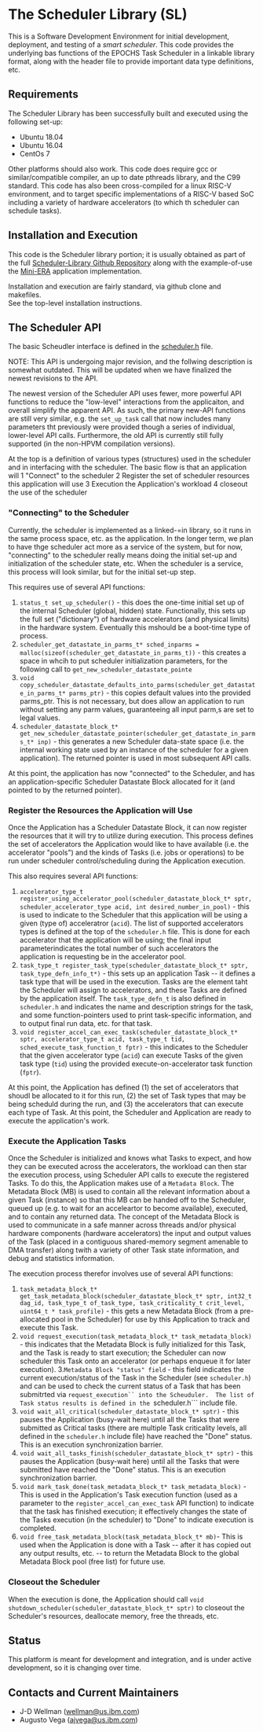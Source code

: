 # The Scheduler Library (SL)

This is a Software Development Environment for initial development, deployment, and testing of a *smart scheduler*. This code provides the underlying bas functions of the EPOCHS Task Scheduler in a linkable library format, along with the header file to provide important data type definitions, etc.

## Requirements

The Scheduler Library has been successfully built and executed using the following set-up:
 - Ubuntu 18.04
 - Ubuntu 16.04
 - CentOs 7

Other platforms should also work. 
This code does require gcc or similar/compatible compiler, an up to date pthreads library, and the C99 standard.
This code has also been cross-compiled for a linux RISC-V environment, and to target specific implementations of a RISC-V based SoC including a variety of hardware accelerators (to which th scheduler can schedule tasks).

## Installation and Execution

This code is the Scheduler library portion; it is usually obtained as part of the full 
<a href="https://github.com/IBM/scheduler-library" target="_blank">Scheduler-Library Github Repository</a>
along with the example-of-use the <a href="https://github.com/IBM/mini-era" target="_blank">Mini-ERA</a> application
implementation.

Installation and execution are fairly standard, via github clone and makefiles.  
See the top-level installation instructions.

## The Scheduler API

The basic Scheudler interface is defined in the 
<a href="https://github.com/IBM/scheduler-library/tree/master/sched_lib/include/scheduler.h">scheduler.h</a> file.

NOTE: This API is undergoing major revision, and the follwing description is somewhat outdated.  This will be updated when we have finalized the newest revisions to the API.

The newest version of the Scheduler API uses fewer, more powerful API functions to reduce the "low-level" interactions from the applicaiton, and overall simplify the apparent API.  As such, the primary new-API functions are still very similar, e.g. the ```set_up_task``` call that now includes many parameters tht previously were provided though a series of individual, lower-level API calls.  Furthermore, the old API is currently still fully supported (in the non-HPVM compilation versions).


At the top is a definition of various types (structures) used in the scheduler and in interfacing with the scheduler.
The basic flow is that an application will
1 "Connect" to the scheduler
2 Register the set of scheduler resources this application will use
3 Execution the Application's workload
4 closeout the use of the scheduler

### "Connecting" to the Scheduler

Currently, the scheduler is implemented as a linked-=in library, so it runs in the same process space, etc. as the application.  In the longer term, we plan to have thge scheduler act more as a service of the system, but for now, "connecting" to the scheduler really means doing the initial set-up and initialization of the scheduler state, etc.  When the scheduler is a service, this process will look similar, but for the initial set-up step.

This requires use of several API functions:
1. ```status_t set_up_scheduler()``` - this does the one-time initial set up of the internal Scheduler (global, hidden) state.  Functionally, this sets up the full set ("dictionary") of hardware accelerators (and physical limits) in the hardware system.  Eventually this mshould be a boot-time type of process.
2. ```scheduler_get_datastate_in_parms_t* sched_inparms = malloc(sizeof(scheduler_get_datastate_in_parms_t))``` - this creates a space in whcih to put scheduler initialization parameters, for the following call to ```get_new_scheduler_datastate_pointe```
3. ```void copy_scheduler_datastate_defaults_into_parms(scheduler_get_datastate_in_parms_t* parms_ptr)``` - this copies default values into the provided parms_ptr.  This is not necessary, but does allow an application to run without setting any parm values, guaranteeing all input parm,s are set to legal values.
4. ```scheduler_datastate_block_t* get_new_scheduler_datastate_pointer(scheduler_get_datastate_in_parms_t* inp)``` - this generates a new Scheduler data-state space (i.e. the internal working state used by an instance of the scheduler for a given application).  The returned pointer is used in most subsequent API calls.

At this point, the application has now "connected" to the Scheduler, and has an application-specific Scheduler Datastate Block allocated for it (and pointed to by the returned pointer).

### Register the Resources the Application will Use

Once the Application has a Scheduler Datastate Block, it can now register the resources that it will try to utilize during execution.  This process defines the set of accelerators the Application would like to have available (i.e. the accelerator "pools") and the kinds of Tasks (i.e. jobs or operations) to be run under scheduler control/scheduling during the Application execution.

This also requires several API functions:
1. ```accelerator_type_t register_using_accelerator_pool(scheduler_datastate_block_t* sptr, scheduler_accelerator_type acid, int desired_number_in_pool)``` - this is used to indicate to the Scheduler that this application will be using a given (type of) acceleratror (```acid```). The list of supported accelerators types is defined at the top of the ```scheduler.h``` file.  This is done for each accelerator that the application will be using; the final input parameterindicates the total number of such accelerators the application is requesting be in the accelerator pool.
2. ```task_type_t register_task_type(scheduler_datastate_block_t* sptr, task_type_defn_info_t*)``` - this sets up an application Task -- it defines a task type that will be used in the execution.  Tasks are the element taht the Scheduler will assign to accelerators, and these Tasks are defined by the application itself.  The ```task_type_defn_t``` is also defined in ```scheduler.h``` and indicates the name and description strings for the task, and some function-pointers used to print task-specific information, and to output final run data, etc. for that task.
3. ```void register_accel_can_exec_task(scheduler_datastate_block_t* sptr, accelerator_type_t acid, task_type_t tid, sched_execute_task_function_t fptr)``` - this indicates to the Scheduler that the given accelerator type (```acid```) can execute Tasks of the given task type (```tid```) using the provided execute-on-accelerator task function (```fptr```).

At this point, the Application has defined (1) the set of accelerators that shoudl be allocated to it for this run, (2) the set of Task types that may be being scheduld during the run, and (3) the accelerators that can execute each type of Task.  At this point, the Scheduler and Application are ready to execute the application's work.

### Execute the Application Tasks

Once the Scheduler is initialized and knows what Tasks to expect, and how they can be executed across the accelerators, the workload can then star the execution process, using Scheduler API calls to execute the registered Tasks.  To do this, the Application makes use of a ```Metadata Block```.  The Metadata Block (MB) is used to contain all the relevant information about a given Task (instance) so that this MB can be handed off to the Scheduler, queued up (e.g. to wait for an acceleartor to become available), executed, and to contain any returned data.  The concept of the Metadata Block is used to communicate in a safe manner across threads and/or physical hardware components (hardware accelerators) the input and output values of the Task (placed in a contiguous shared-memory segment amenable to DMA transfer) along twith a variety of other Task state information, and debug and statistics information.

The execution process therefor involves use of several API functions:
1. ```task_metadata_block_t* get_task_metadata_block(scheduler_datastate_block_t* sptr, int32_t dag_id, task_type_t of_task_type, task_criticality_t crit_level, uint64_t * task_profile)``` - this gets a new Metadata Block (from a pre-allocated pool in the Scheduler) for use by this Application to track and execute this Task.
2. ```void request_execution(task_metadata_block_t* task_metadata_block)``` - this indicates that the Metadata Block is fully initialized for this Task, and the Task is ready to start execution; the Scheduler can now scheduler this Task onto an accelerator (or perhaps enqueue it for later execution).
3.```Metadata Block "status" field``` - this field indicates the current execution/status of the Task in the Scheduler (see ```scheduler.h```) and can be used to check the current status of a Task that has been submitrted via ```request_execution`` into the Scheuduler.  The list of Task status results is defined in the ```scheduler.h``` include file.
4. ```void wait_all_critical(scheduler_datastate_block_t* sptr)``` - this pauses the Application (busy-wait here) until all the Tasks that were submitted as Critical tasks (there are multiple Task criticality levels, all defined in the ```scheduler.h``` include file) have reached the "Done" status.  This is an execution synchronization barrier.
5. ```void wait_all_tasks_finish(scheduler_datastate_block_t* sptr)``` - this pauses the Application (busy-wait here) until all the Tasks that were submitted have reached the "Done" status.  This is an execution synchronization barrier.
6. ```void mark_task_done(task_metadata_block_t* task_metadata_block)``` - This is used in the Application's Task execution function (used as a parameter to the ```register_accel_can_exec_task``` API function) to indicate that the task has finished execution; it effectively changes the state of the Tasks execution (in the scheduler) to "Done" to indicate execution is completed.
7. ```void free_task_metadata_block(task_metadata_block_t* mb)```- This is used when the Application is done with a Task -- after it has copied out any output results, etc. -- to return the Metadata Block to the global Metadata Block pool (free list) for future use.

### Closeout the Scheduler

When the execution is done, the Application should call ```void shutdown_scheduler(scheduler_datastate_block_t* sptr)``` to closeout the Scheduler's resources, deallocate memory, free the threads, etc.

## Status

This platform is meant for development and integration, and is under active development, so it is changing over time.

## Contacts and Current Maintainers

 - J-D Wellman (wellman@us.ibm.com)
 - Augusto Vega (ajvega@us.ibm.com)
